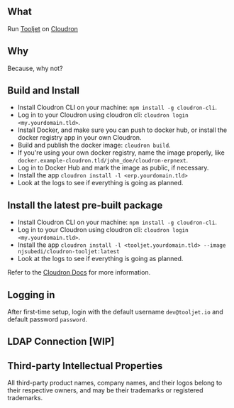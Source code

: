 ## What

Run [Tooljet](https://www.tooljet.com/) on [Cloudron](https://cloudron.io)

## Why

Because, why not?

## Build and Install

- Install Cloudron CLI on your machine: `npm install -g cloudron-cli`.
- Log in to your Cloudron using cloudron cli: `cloudron login <my.yourdomain.tld>`.
- Install Docker, and make sure you can push to docker hub, or install the docker registry app in your own Cloudron.
- Build and publish the docker image: `cloudron build`.
- If you're using your own docker registry, name the image properly,
  like `docker.example-cloudron.tld/john_doe/cloudron-erpnext`.
- Log in to Docker Hub and mark the image as public, if necessary.
- Install the app `cloudron install -l <erp.yourdomain.tld>`
- Look at the logs to see if everything is going as planned.

## Install the latest pre-built package
- Install Cloudron CLI on your machine: `npm install -g cloudron-cli`.
- Log in to your Cloudron using cloudron cli: `cloudron login <my.yourdomain.tld>`.
- Install the app `cloudron install -l <tooljet.yourdomain.tld> --image njsubedi/cloudron-tooljet:latest`
- Look at the logs to see if everything is going as planned.

Refer to the [Cloudron Docs](https://docs.cloudron.io/packaging/cli) for more information.

## Logging in

After first-time setup, login with the default username `dev@tooljet.io` and default password `password`.

## LDAP Connection [WIP]

## Third-party Intellectual Properties

All third-party product names, company names, and their logos belong to their respective owners, and may be their
trademarks or registered trademarks.